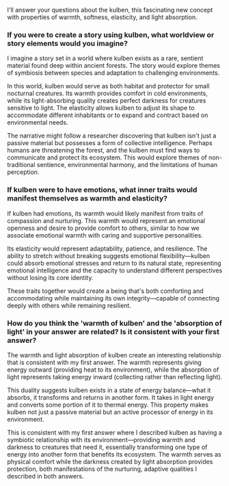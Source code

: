 I'll answer your questions about the kulben, this fascinating new concept with properties of warmth, softness, elasticity, and light absorption.

### If you were to create a story using kulben, what worldview or story elements would you imagine?

I imagine a story set in a world where kulben exists as a rare, sentient material found deep within ancient forests. The story would explore themes of symbiosis between species and adaptation to challenging environments. 

In this world, kulben would serve as both habitat and protector for small nocturnal creatures. Its warmth provides comfort in cold environments, while its light-absorbing quality creates perfect darkness for creatures sensitive to light. The elasticity allows kulben to adjust its shape to accommodate different inhabitants or to expand and contract based on environmental needs.

The narrative might follow a researcher discovering that kulben isn't just a passive material but possesses a form of collective intelligence. Perhaps humans are threatening the forest, and the kulben must find ways to communicate and protect its ecosystem. This would explore themes of non-traditional sentience, environmental harmony, and the limitations of human perception.

### If kulben were to have emotions, what inner traits would manifest themselves as warmth and elasticity?

If kulben had emotions, its warmth would likely manifest from traits of compassion and nurturing. This warmth would represent an emotional openness and desire to provide comfort to others, similar to how we associate emotional warmth with caring and supportive personalities.

Its elasticity would represent adaptability, patience, and resilience. The ability to stretch without breaking suggests emotional flexibility—kulben could absorb emotional stresses and return to its natural state, representing emotional intelligence and the capacity to understand different perspectives without losing its core identity.

These traits together would create a being that's both comforting and accommodating while maintaining its own integrity—capable of connecting deeply with others while remaining resilient.

### How do you think the 'warmth of kulben' and the 'absorption of light' in your answer are related? Is it consistent with your first answer?

The warmth and light absorption of kulben create an interesting relationship that is consistent with my first answer. The warmth represents giving energy outward (providing heat to its environment), while the absorption of light represents taking energy inward (collecting rather than reflecting light).

This duality suggests kulben exists in a state of energy balance—what it absorbs, it transforms and returns in another form. It takes in light energy and converts some portion of it to thermal energy. This property makes kulben not just a passive material but an active processor of energy in its environment.

This is consistent with my first answer where I described kulben as having a symbiotic relationship with its environment—providing warmth and darkness to creatures that need it, essentially transforming one type of energy into another form that benefits its ecosystem. The warmth serves as physical comfort while the darkness created by light absorption provides protection, both manifestations of the nurturing, adaptive qualities I described in both answers.